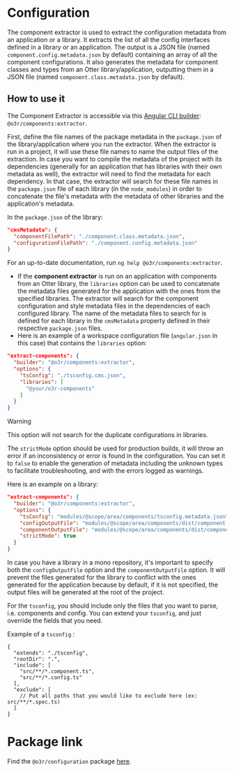 # Configuration
The component extractor is used to extract the configuration metadata from an application or a library. It extracts the list of all the config interfaces defined
in a library or an application. The output is a JSON file (named `component.config.metadata.json` by default) containing an array of all the component configurations.
It also generates the metadata for component classes and types from an Otter library/application, outputting them in a JSON file (named `component.class.metadata.json` by default).

## How to use it

The Component Extractor is accessible via this [Angular CLI builder](https://angular.io/guide/cli-builder): `@o3r/components:extractor`.

First, define the file names of the package metadata in the `package.json` of the library/application where you run the extractor.
When the extractor is run in a project, it will use these file names to name the output files of the extraction. In case you want to compile the
metadata of the project with its dependencies (generally for an application that has libraries with their own metadata as well), the extractor will need to find the metadata for each dependency.
In that case, the extractor will search for these file names in the `package.json` file of each library (in the `node_modules`)
in order to concatenate the file's metadata with the metadata of other libraries and the application's metadata.

In the `package.json` of the library:
```json
"cmsMetadata": {
  "componentFilePath": "./component.class.metadata.json",
  "configurationFilePath": "./component.config.metadata.json"
}
```

For an up-to-date documentation, run `ng help @o3r/components:extractor`.

* If the __component extractor__ is run on an application with components from an Otter library, the `libraries` option can be used to concatenate the metadata files generated for the application with the ones from the specified libraries.
  The extractor will search for the component configuration and style metadata files in the dependencies of each configured library.
  The name of the metadata files to search for is defined for each library in the `cmsMetadata` property defined in their respective `package.json` files.
* Here is an example of a workspace configuration file (`angular.json` in this case) that contains the `libraries` option:
```json
"extract-components": {
  "builder": "@o3r/components:extractor",
  "options": {
    "tsConfig": "./tsconfig.cms.json",
    "libraries": [
      "@your/o3r-components"
    ]
  }
}
```

> [!WARNING]
> This option will not search for the duplicate configurations in libraries.

The `strictMode` option should be used for production builds, it will throw an error if an inconsistency or error is found in the configuration.
You can set it to `false` to enable the generation of metadata including the unknown types to facilitate troubleshooting, and with the errors logged as warnings.

Here is an example on a library:
```json
"extract-components": {
  "builder": "@o3r/components:extractor",
  "options": {
    "tsConfig": "modules/@scope/area/components/tsconfig.metadata.json",
    "configOutputFile": "modules/@scope/area/components/dist/component.config.metadata.json",
    "componentOutputFile": "modules/@scope/area/components/dist/component.class.metadata.json",
    "strictMode": true
  }
}
```

In case you have a library in a mono repository, it's important to specify both the `configOutputFile` option and the `componentOutputFile` option.
It will prevent the files generated for the library to conflict with the ones generated for the application because by default, if it is not specified, the output files will be generated at the root of the project.

For the `tsconfig`, you should include only the files that you want to parse, i.e. components and config. You can
extend your `tsconfig`, and just override the fields that you need.

Example of a `tsconfig` :

```json5
{
  "extends": "./tsconfig",
  "rootDir": ".",
  "include": [
    "src/**/*.component.ts",
    "src/**/*.config.ts"
  ],
  "exclude": [
    // Put all paths that you would like to exclude here (ex: src/**/*.spec.ts)
  ]
}
```

# Package link

Find the `@o3r/configuration` package [here](https://github.com/AmadeusITGroup/otter/blob/main/packages/%40o3r/configuration/README.md).
